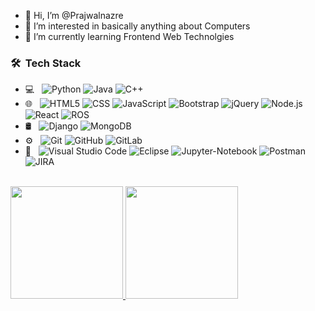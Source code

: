- 👋 Hi, I’m @Prajwalnazre
- 👀 I’m interested in basically anything about Computers
- 🌱 I’m currently learning Frontend Web Technolgies 

<h3> 🛠 &nbsp;Tech Stack</h3>

- 💻 &nbsp;
  ![Python](https://img.shields.io/badge/-Python-333333?style=flat&logo=python)
  ![Java](https://img.shields.io/badge/-Java-333333?style=flat&logo=Java&logoColor=007396)
  ![C++](https://img.shields.io/badge/-C++-333333?style=flat&logo=C%2B%2B&logoColor=00599C)
- 🌐 &nbsp;
  ![HTML5](https://img.shields.io/badge/-HTML5-333333?style=flat&logo=HTML5)
  ![CSS](https://img.shields.io/badge/-CSS-333333?style=flat&logo=CSS3&logoColor=1572B6)
  ![JavaScript](https://img.shields.io/badge/-JavaScript-333333?style=flat&logo=javascript)
  ![Bootstrap](https://img.shields.io/badge/-Bootstrap-333333?style=flat&logo=bootstrap&logoColor=3F3D9C)
  ![jQuery](https://img.shields.io/badge/-jQuery-333333?style=flat&logo=jquery&logoColor=563D7C)
  ![Node.js](https://img.shields.io/badge/-Node.js-333333?style=flat&logo=node.js)
  ![React](https://img.shields.io/badge/-React-333333?style=flat&logo=react)
  ![ROS](https://img.shields.io/badge/-ROS-333333?style=flat&logo=ros)
- 🛢 &nbsp;
  ![Django](https://img.shields.io/badge/-Django-333333?style=flat&logo=django)
  ![MongoDB](https://img.shields.io/badge/-MongoDB-333333?style=flat&logo=mongodb)
- ⚙️ &nbsp;
  ![Git](https://img.shields.io/badge/-Git-333333?style=flat&logo=git)
  ![GitHub](https://img.shields.io/badge/-GitHub-333333?style=flat&logo=github)
  ![GitLab](https://img.shields.io/badge/-GitLab-333333?style=flat&logo=gitlab)  
- 🔧 &nbsp;
  ![Visual Studio Code](https://img.shields.io/badge/-Visual%20Studio%20Code-333333?style=flat&logo=visual-studio-code&logoColor=007ACC)
  ![Eclipse](https://img.shields.io/badge/-Eclipse-333333?style=flat&logo=eclipse-ide&logoColor=2C2255)
  ![Jupyter-Notebook](https://img.shields.io/badge/-Jupyter-333333?style=flat&logo=jupyter)
  ![Postman](https://img.shields.io/badge/-Postman-333333?style=flat&logo=postman)
  ![JIRA](https://img.shields.io/badge/-Jira-333333?style=flat&logo=jira)
<!--   ![RStudio](https://img.shields.io/badge/-RStudio-333333?style=flat&logo=rstudio) -->
<br/>


<a href="https://github.com/Prajwalnazre">
  <img height="180em" src="https://github-readme-stats.vercel.app/api?username=Prajwalnazre&theme=buefy&show_icons=true" />
  <img height="180em" src="https://github-readme-stats.vercel.app/api/top-langs/?username=Prajwalnazre&theme=buefy&layout=compact" />
</a>
<!---
Prajwalnazre/Prajwalnazre is a ✨ special ✨ repository because its `README.md` (this file) appears on your GitHub profile.
You can click the Preview link to take a look at your changes.
--->
